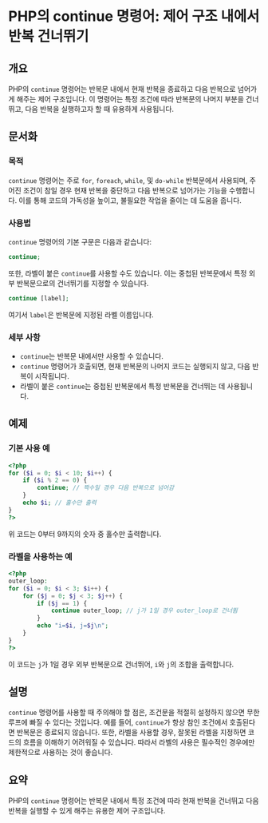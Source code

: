 <!--
Meta Description: # PHP의 continue 명령어: 제어 구조 내에서 반복 건너뛰기 ## 개요 PHP의 `continue` 명령어는 반복문 내에서 현재 반복을 종료하고 다음 반복으로 넘어가게 해주는 제어 구조입니다. 이 명령어는 특정 조건에 따라 반복문의 나머지 부분을 건너뛰고, 다...
Meta Keywords: continue, php, 반복을, 명령어는, 사용할
-->

# PHP의 continue 명령어: 제어 구조 내에서 반복 건너뛰기

## 개요
PHP의 `continue` 명령어는 반복문 내에서 현재 반복을 종료하고 다음 반복으로 넘어가게 해주는 제어 구조입니다. 이 명령어는 특정 조건에 따라 반복문의 나머지 부분을 건너뛰고, 다음 반복을 실행하고자 할 때 유용하게 사용됩니다.

## 문서화
### 목적
`continue` 명령어는 주로 `for`, `foreach`, `while`, 및 `do-while` 반복문에서 사용되며, 주어진 조건이 참일 경우 현재 반복을 중단하고 다음 반복으로 넘어가는 기능을 수행합니다. 이를 통해 코드의 가독성을 높이고, 불필요한 작업을 줄이는 데 도움을 줍니다.

### 사용법
`continue` 명령어의 기본 구문은 다음과 같습니다:

```php
continue;
```

또한, 라벨이 붙은 `continue`를 사용할 수도 있습니다. 이는 중첩된 반복문에서 특정 외부 반복문으로의 건너뛰기를 지정할 수 있습니다.

```php
continue [label];
```

여기서 `label`은 반복문에 지정된 라벨 이름입니다.

### 세부 사항
- `continue`는 반복문 내에서만 사용할 수 있습니다.
- `continue` 명령어가 호출되면, 현재 반복문의 나머지 코드는 실행되지 않고, 다음 반복이 시작됩니다.
- 라벨이 붙은 `continue`는 중첩된 반복문에서 특정 반복문을 건너뛰는 데 사용됩니다.

## 예제
### 기본 사용 예
```php
<?php
for ($i = 0; $i < 10; $i++) {
    if ($i % 2 == 0) {
        continue; // 짝수일 경우 다음 반복으로 넘어감
    }
    echo $i; // 홀수만 출력
}
?>
```
위 코드는 0부터 9까지의 숫자 중 홀수만 출력합니다.

### 라벨을 사용하는 예
```php
<?php
outer_loop:
for ($i = 0; $i < 3; $i++) {
    for ($j = 0; $j < 3; $j++) {
        if ($j == 1) {
            continue outer_loop; // j가 1일 경우 outer_loop로 건너뜀
        }
        echo "i=$i, j=$j\n";
    }
}
?>
```
이 코드는 `j`가 1일 경우 외부 반복문으로 건너뛰어, `i`와 `j`의 조합을 출력합니다.

## 설명
`continue` 명령어를 사용할 때 주의해야 할 점은, 조건문을 적절히 설정하지 않으면 무한 루프에 빠질 수 있다는 것입니다. 예를 들어, `continue`가 항상 참인 조건에서 호출된다면 반복문은 종료되지 않습니다. 또한, 라벨을 사용할 경우, 잘못된 라벨을 지정하면 코드의 흐름을 이해하기 어려워질 수 있습니다. 따라서 라벨의 사용은 필수적인 경우에만 제한적으로 사용하는 것이 좋습니다.

## 요약
PHP의 `continue` 명령어는 반복문 내에서 특정 조건에 따라 현재 반복을 건너뛰고 다음 반복을 실행할 수 있게 해주는 유용한 제어 구조입니다.